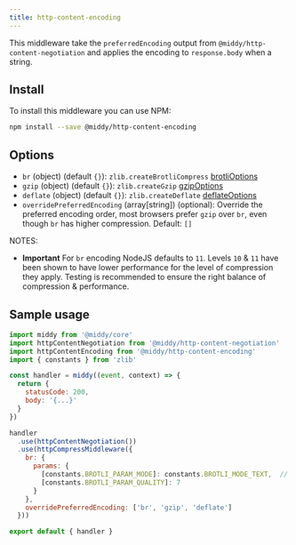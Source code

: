 ```yaml
---
title: http-content-encoding
---
```


This middleware take the `preferredEncoding` output from `@middy/http-content-negotiation` and applies the encoding to `response.body` when a string.

## Install

To install this middleware you can use NPM:

```bash npm2yarn
npm install --save @middy/http-content-encoding
```

## Options
- `br` (object) (default `{}`): `zlib.createBrotliCompress` [brotliOptions](https://nodejs.org/api/zlib.html#zlib_class_brotlioptions)
- `gzip` (object) (default `{}`): `zlib.createGzip` [gzipOptions](https://nodejs.org/api/zlib.html#zlib_class_options)
- `deflate` (object) (default `{}`): `zlib.createDeflate` [deflateOptions](https://nodejs.org/api/zlib.html#zlib_class_options)
- `overridePreferredEncoding` (array[string]) (optional): Override the preferred encoding order, most browsers prefer `gzip` over `br`, even though `br` has higher compression. Default: `[]`

NOTES:
- **Important** For `br` encoding NodeJS defaults to `11`. Levels `10` & `11` have been shown to have lower performance for the level of compression they apply. Testing is recommended to ensure the right balance of compression & performance.

## Sample usage

```javascript
import middy from '@middy/core'
import httpContentNegotiation from '@middy/http-content-negotiation'
import httpContentEncoding from '@middy/http-content-encoding'
import { constants } from 'zlib'

const handler = middy((event, context) => {
  return {
    statusCode: 200,
    body: '{...}'
  }
})

handler
  .use(httpContentNegotiation())
  .use(httpCompressMiddleware({
    br: {
      params: {
        [constants.BROTLI_PARAM_MODE]: constants.BROTLI_MODE_TEXT,  // adjusted for UTF-8 text
        [constants.BROTLI_PARAM_QUALITY]: 7
      }
    },
    overridePreferredEncoding: ['br', 'gzip', 'deflate']
  }))

export default { handler }
```
